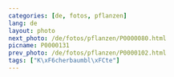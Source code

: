 ```yaml
---
categories: [de, fotos, pflanzen]
lang: de
layout: photo
next_photo: /de/fotos/pflanzen/P0000080.html
picname: P0000131
prev_photo: /de/fotos/pflanzen/P0000102.html
tags: ["K\xF6cherbaumbl\xFCte"]
---
```


